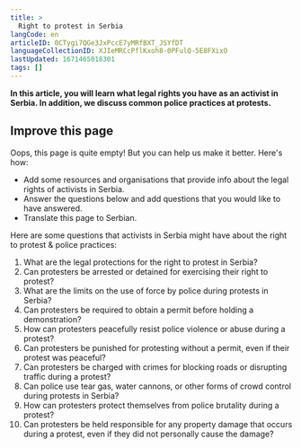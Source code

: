```yaml
---
title: >
  Right to protest in Serbia
langCode: en
articleID: 0CTygi7QGe3JxPccE7yMRfBXT_JSYfDT
languageCollectionID: XJIeMRCcPflKxoh8-0PFulQ-5E8FXixO
lastUpdated: 1671465018301
tags: []
---
```


**In this article, you will learn what legal rights you have as an activist in Serbia. In addition, we discuss common police practices at protests.**

## Improve this page

Oops, this page is quite empty! But you can help us make it better. Here's how:

-   Add some resources and organisations that provide info about the legal rights of activists in Serbia.
-   Answer the questions below and add questions that you would like to have answered.
-   Translate this page to Serbian.

Here are some questions that activists in Serbia might have about the right to protest & police practices:

1.  What are the legal protections for the right to protest in Serbia?
2.  Can protesters be arrested or detained for exercising their right to protest?
3.  What are the limits on the use of force by police during protests in Serbia?
4.  Can protesters be required to obtain a permit before holding a demonstration?
5.  How can protesters peacefully resist police violence or abuse during a protest?
6.  Can protesters be punished for protesting without a permit, even if their protest was peaceful?
7.  Can protesters be charged with crimes for blocking roads or disrupting traffic during a protest?
8.  Can police use tear gas, water cannons, or other forms of crowd control during protests in Serbia?
9.  How can protesters protect themselves from police brutality during a protest?
10.  Can protesters be held responsible for any property damage that occurs during a protest, even if they did not personally cause the damage?